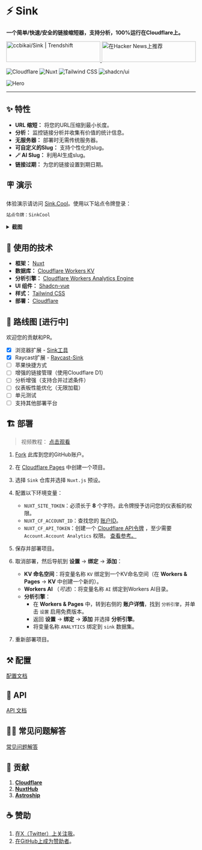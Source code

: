 # ⚡ Sink

**一个简单/快速/安全的链接缩短器，支持分析，100%运行在Cloudflare上。**

<a href="https://trendshift.io/repositories/10421" target="_blank">
  <img
    src="https://trendshift.io/api/badge/repositories/10421"
    alt="ccbikai/Sink | Trendshift"
    style="width: 250px; height: 55px;"
    width="250"
    height="55"
  />
</a>
<a href="https://news.ycombinator.com/item?id=40843683">
  <img
    src="https://hackernews-badge.vercel.app/api?id=40843683"
    alt="在Hacker News上推荐"
    style="width: 250px; height: 55px;"
    width="250"
    height="55"
  />
</a>

![Cloudflare](https://img.shields.io/badge/Cloudflare-F69652?style=flat&logo=cloudflare&logoColor=white)
![Nuxt](https://img.shields.io/badge/Nuxt-00DC82?style=flat&logo=nuxtdotjs&logoColor=white)
![Tailwind CSS](https://img.shields.io/badge/Tailwind%20CSS-06B6D4?style=flat&logo=tailwindcss&logoColor=white)
![shadcn/ui](https://img.shields.io/badge/shadcn/ui-000000?style=flat&logo=shadcnui&logoColor=white)

![Hero](./public/image.png)

----

## ✨ 特性

- **URL 缩短：** 将您的URL压缩到最小长度。
- **分析：** 监控链接分析并收集有价值的统计信息。
- **无服务器：** 部署时无需传统服务器。
- **可自定义的Slug：** 支持个性化的slug。
- **🪄 AI Slug：** 利用AI生成slug。
- **链接过期：** 为您的链接设置到期日期。

## 🪧 演示

体验演示请访问 [Sink.Cool](https://sink.cool/dashboard)。使用以下站点令牌登录：

```txt
站点令牌：SinkCool
```

<details>
  <summary><b>截图</b></summary>
  <img alt="分析" src="./docs/images/sink.cool_dashboard.png"/>
  <img alt="链接" src="./docs/images/sink.cool_dashboard_links.png"/>
  <img alt="链接分析" src="./docs/images/sink.cool_dashboard_link_slug.png"/>
</details>

## 🧱 使用的技术

- **框架：** [Nuxt](https://nuxt.com/)
- **数据库：** [Cloudflare Workers KV](https://developers.cloudflare.com/kv/)
- **分析引擎：** [Cloudflare Workers Analytics Engine](https://developers.cloudflare.com/analytics/)
- **UI 组件：** [Shadcn-vue](https://www.shadcn-vue.com/)
- **样式：** [Tailwind CSS](https://tailwindcss.com/)
- **部署：** [Cloudflare](https://www.cloudflare.com/)

## 🚗 路线图 [进行中]

欢迎您的贡献和PR。

- [x] 浏览器扩展
      - [Sink工具](https://github.com/zhuzhuyule/sink-extension)
- [x] Raycast扩展
      - [Raycast-Sink](https://github.com/foru17/raycast-sink)
- [ ] 苹果快捷方式
- [ ] 增强的链接管理（使用Cloudflare D1）
- [ ] 分析增强（支持合并过滤条件）
- [ ] 仪表板性能优化（无限加载）
- [ ] 单元测试
- [ ] 支持其他部署平台

## 🏗️ 部署

> 视频教程： [点击观看](https://www.youtube.com/watch?v=MkU23U2VE9E)

1. [Fork](https://github.com/woodchen-ink/sink/fork) 此库到您的GitHub账户。
2. 在 [Cloudflare Pages](https://developers.cloudflare.com/pages/) 中创建一个项目。
3. 选择 `Sink` 仓库并选择 `Nuxt.js` 预设。
4. 配置以下环境变量：
   - `NUXT_SITE_TOKEN`：必须长于 **8** 个字符。此令牌授予访问您的仪表板的权限。
   - `NUXT_CF_ACCOUNT_ID`：查找您的 [账户ID](https://developers.cloudflare.com/fundamentals/setup/find-account-and-zone-ids/)。
   - `NUXT_CF_API_TOKEN`：创建一个 [Cloudflare API令牌](https://developers.cloudflare.com/fundamentals/api/get-started/create-token/) ，至少需要 `Account.Account Analytics` 权限。 [查看参考。](https://developers.cloudflare.com/analytics/analytics-engine/sql-api/#authentication)

5. 保存并部署项目。
6. 取消部署，然后导航到 **设置** -> **绑定** -> **添加**：
   - **KV 命名空间**：将变量名称 `KV` 绑定到一个KV命名空间（在 **Workers & Pages** -> **KV** 中创建一个新的）。
   - **Workers AI** （_可选_）：将变量名称 `AI` 绑定到Workers AI目录。
   - **分析引擎**：
     - 在 **Workers & Pages** 中，转到右侧的 **账户详情**，找到 `分析引擎`，并单击 `设置` 启用免费版本。
     - 返回 **设置** -> **绑定** -> **添加** 并选择 **分析引擎**。
     - 将变量名称 `ANALYTICS` 绑定到 `sink` 数据集。

7. 重新部署项目。

## ⚒️ 配置

[配置文档](./docs/configuration.md)

## 🔌 API

[API 文档](./docs/api.md)

## 🙋🏻 常见问题解答

[常见问题解答](./docs/faqs.md)

## 💖 贡献

1. [**Cloudflare**](https://www.cloudflare.com/)
2. [**NuxtHub**](https://hub.nuxt.com/)
3. [**Astroship**](https://astroship.web3templates.com/)

## ☕ 赞助

1. [在X（Twitter）上关注我](https://x.com/0xKaiBi)。
2. [在GitHub上成为赞助者](https://github.com/sponsors/ccbikai)。
